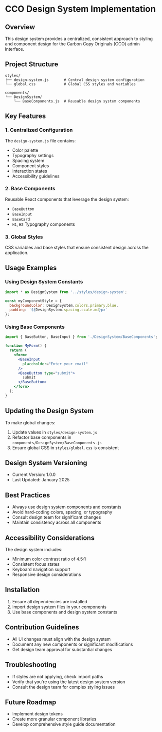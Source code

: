 # CCO Design System Implementation

## Overview

This design system provides a centralized, consistent approach to styling and component design for the Carbon Copy Originals (CCO) admin interface.

## Project Structure

```
styles/
├── design-system.js       # Central design system configuration
└── global.css             # Global CSS styles and variables

components/
└── DesignSystem/
    └── BaseComponents.js  # Reusable design system components
```

## Key Features

### 1. Centralized Configuration
The `design-system.js` file contains:
- Color palette
- Typography settings
- Spacing system
- Component styles
- Interaction states
- Accessibility guidelines

### 2. Base Components
Reusable React components that leverage the design system:
- `BaseButton`
- `BaseInput`
- `BaseCard`
- `H1`, `H2` Typography components

### 3. Global Styles
CSS variables and base styles that ensure consistent design across the application.

## Usage Examples

### Using Design System Constants
```javascript
import * as DesignSystem from '../styles/design-system';

const myComponentStyle = {
  backgroundColor: DesignSystem.colors.primary.blue,
  padding: `${DesignSystem.spacing.scale.md}px`
};
```

### Using Base Components
```jsx
import { BaseButton, BaseInput } from './DesignSystem/BaseComponents';

function MyForm() {
  return (
    <form>
      <BaseInput 
        placeholder="Enter your email"
      />
      <BaseButton type="submit">
        submit
      </BaseButton>
    </form>
  );
}
```

## Updating the Design System

To make global changes:
1. Update values in `styles/design-system.js`
2. Refactor base components in `components/DesignSystem/BaseComponents.js`
3. Ensure global CSS in `styles/global.css` is consistent

## Design System Versioning

- Current Version: 1.0.0
- Last Updated: January 2025

## Best Practices

- Always use design system components and constants
- Avoid hard-coding colors, spacing, or typography
- Consult design team for significant changes
- Maintain consistency across all components

## Accessibility Considerations

The design system includes:
- Minimum color contrast ratio of 4.5:1
- Consistent focus states
- Keyboard navigation support
- Responsive design considerations

## Installation

1. Ensure all dependencies are installed
2. Import design system files in your components
3. Use base components and design system constants

## Contribution Guidelines

- All UI changes must align with the design system
- Document any new components or significant modifications
- Get design team approval for substantial changes

## Troubleshooting

- If styles are not applying, check import paths
- Verify that you're using the latest design system version
- Consult the design team for complex styling issues

## Future Roadmap

- Implement design tokens
- Create more granular component libraries
- Develop comprehensive style guide documentation
